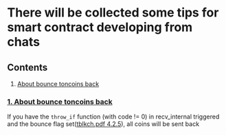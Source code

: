 # There will be collected some tips for smart contract developing from chats

## Contents
1. [About bounce toncoins back](tips.md#1-about-bounce-toncoins-back)

###  [1. About bounce toncoins back](https://t.me/tondev/44958)

If you have the `throw_if` function (with code != 0) in recv_internal triggered and the bounce flag set([tblkch.pdf 4.2.5](https://newton-blockchain.github.io/docs/tblkch.pdf)), all coins will be sent back
